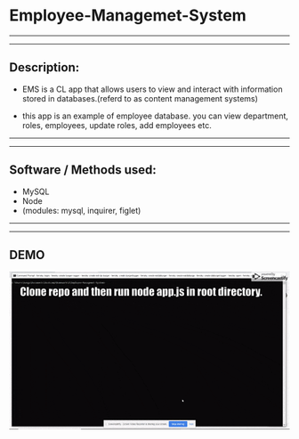 # Employee-Managemet-System
________________________________________________________________________________________________________________________________________
________________________________________________________________________________________________________________________________________

## **Description:**

* EMS is a CL app that allows users to view and interact with information stored in databases.(referd to as content management systems)

* this app is an example of employee database. you can view department, roles, employees, update roles, add employees etc.

________________________________________________________________________________________________________________________________________
________________________________________________________________________________________________________________________________________

## **Software / Methods used:**

* MySQL
* Node 
* (modules: mysql, inquirer, figlet)

________________________________________________________________________________________________________________________________________
________________________________________________________________________________________________________________________________________

## **DEMO**

![Gif](lib/demoGiF.gif)
